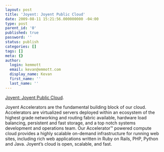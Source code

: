 ```yaml
---
layout: post
title: 'Joyent: Joyent Public Cloud'
date: 2009-08-11 15:21:56.000000000 -04:00
type: post
parent_id: '0'
published: true
password: ''
status: publish
categories: []
tags: []
meta: {}
author:
  login: kemmott
  email: kevan@emmott.com
  display_name: Kevan
  first_name: ''
  last_name: ''
---
```

<p><a href="http://www.joyent.com/products/publiccloud/">Joyent: Joyent Public Cloud</a>.</p>
<p>Joyent Accelerators are the fundamental building block of our cloud. Accelerators are virtualized servers deployed within an ecosystem of the highest grade networking and routing fabric available, hardware load balancing, persistent and fast storage, and a top notch systems development and operations team. Our Accelerator™ powered compute cloud provides a highly scalable on-demand infrastructure for running web sites, including rich web applications written in Ruby on Rails, PHP, Python and Java. Joyent’s cloud is open, scalable, and fast.</p>
